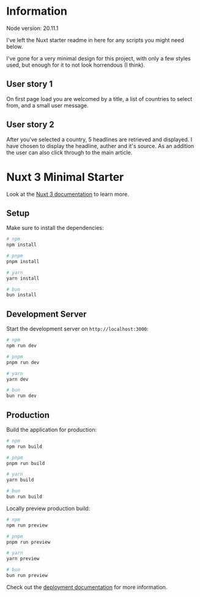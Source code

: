 # Information

Node version: 20.11.1

I've left the Nuxt starter readme in here for any scripts you might need below.

I've gone for a very minimal design for this project, with only a few styles used, but enough for it to not look horrendous (I think).

## User story 1

On first page load you are welcomed by a title, a list of countries to select from, and a small user message.

## User story 2

After you've selected a country, 5 headlines are retrieved and displayed. I have chosen to display the headline, auther and it's source. As an addition the user can also click through to the main article.

# Nuxt 3 Minimal Starter

Look at the [Nuxt 3 documentation](https://nuxt.com/docs/getting-started/introduction) to learn more.

## Setup

Make sure to install the dependencies:

```bash
# npm
npm install

# pnpm
pnpm install

# yarn
yarn install

# bun
bun install
```

## Development Server

Start the development server on `http://localhost:3000`:

```bash
# npm
npm run dev

# pnpm
pnpm run dev

# yarn
yarn dev

# bun
bun run dev
```

## Production

Build the application for production:

```bash
# npm
npm run build

# pnpm
pnpm run build

# yarn
yarn build

# bun
bun run build
```

Locally preview production build:

```bash
# npm
npm run preview

# pnpm
pnpm run preview

# yarn
yarn preview

# bun
bun run preview
```

Check out the [deployment documentation](https://nuxt.com/docs/getting-started/deployment) for more information.
